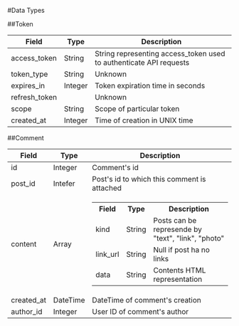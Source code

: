#Data Types


##Token

Field | Type | Description
--------- | -------- | -----------
access_token | String |String representing access_token used to authenticate API requests
token_type | String |Unknown
expires_in | Integer |Token expiration time in seconds
refresh_token | |Unknown
scope | String |Scope of particular token
created_at | Integer |Time of creation in UNIX time

##Comment

Field | Type |Description
--------- | ------ |-----------
id  | Integer |  Comment's id
post_id | Intefer | Post's id to which this comment is attached
content | Array | <table><tbody><tr><th>Field</th><th>Type</th><th>Description</th></tr><tr><td>kind</td><td>String</td><td>Posts can be represende by "text", "link", "photo"</td></tr><tr><td>link_url</td><td>String</td><td>Null if post ha no links</td></tr><tr><td>data</td><td>String</td><td>Contents HTML representation</td></tr></tbody></table>
created_at | DateTime | DateTime of comment's creation
author_id | Integer | User ID of comment's author



